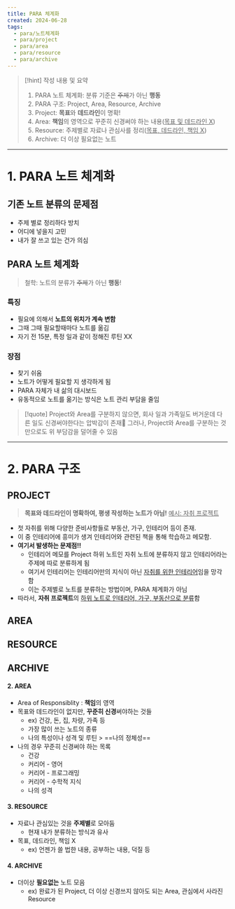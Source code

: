 ```yaml
---
title: PARA 체계화
created: 2024-06-28
tags:
  - para/노트체계화
  - para/project
  - para/area
  - para/resource
  - para/archive
---
```

> [!hint] 작성 내용 및 요약
> 1. PARA 노트 체계화: 분류 기준은 ~~주제~~가 아닌 **행동**
> 2. PARA 구조: Project, Area, Resource, Archive
> 3. Project: **목표**와 **데드라인**이 명확!
> 4. Area: **책임**의 영역으로 꾸준히 신경써야 하는 내용(<u>목표 및 데드라인 X</u>)
> 5. Resource: 주제별로 자료나 관심사를 정리(<u>목표, 데드라인, 책임 X</u>)
> 6. Archive: 더 이상 필요없는 노트

---
# 1. PARA 노트 체계화
## 기존 노트 분류의 문제점
- 주제 별로 정리하다 방치
- 어디에 넣을지 고민
- 내가 잘 쓰고 있는 건가 의심
## PARA 노트 체계화
> 철학: 노트의 분류가 ~~주제~~가 아닌 **행동**!
### 특징
- 필요에 의해서 **노트의 위치가 계속 변함**
- 그때 그때 필요할때마다 노트를 옮김
- 자기 전 15분, 특정 일과 같이 정해진 루틴 XX
### 장점
- 찾기 쉬움
- 노트가 어떻게 필요할 지 생각하게 됨
- PARA 자체가 내 삶의 대시보드
- 유동적으로 노트를 옮기는 방식은 노트 관리 부담을 줄임
> [!quote]
> Project와 Area를 구분하지 않으면, 회사 일과 가족일도 버거운데 다른 일도 신경써야한다는 압박감이 존재
> 그러나, Project와 Area를 구분하는 것만으로도 위 부담감을 덜어줄 수 있음

---
# 2. PARA 구조
## PROJECT
> **목표와 데드라인이 명확하여, 평생 작성하는 노트가 아님!**
> <u>예시: 자취 프로젝트</u>
- 첫 자취를 위해 다양한 준비사항들로 부동산, 가구, 인테리어 등이 존재.
- 이 중 인테리어에 흥미가 생겨 인테리어와 관련된 책을 통해 학습하고 메모함.
- **여기서 발생하는 문제점!!**
	- 인테리어 메모를 Project 하위 노트인 자취 노트에 분류하지 않고 인테리어라는 주제에 따로 분류하게 됨
	- 여기서 인테리어는 인테리어만의 지식이 아닌 <u>자취를 위한 인테리어</u>임을 망각함 
	- 이는 주제별로 노트를 분류하는 방법이며, PARA 체계화가 아님
- 따라서, **자취 프로젝트**의 <u>하위 노트로 인테리어, 가구, 부동산으로 분류</u>함
## AREA
## RESOURCE
## ARCHIVE

#### 2. AREA
- Area of Responsiblity : **책임**의 영역
- 목표와 데드라인이 없지만, **꾸준히 신경**써야하는 것들
	- ex) 건강, 돈, 집, 차량, 가족 등
	- 가장 많이 쓰는 노트의 종류
	- 나의 특성이나 성격 및 루틴 > ==나의 정체성==
- 나의 경우 꾸준히 신경써야 하는 목록
	- 건강
	- 커리어 - 영어
	- 커리어 - 프로그래밍
	- 커리어 - 수학적 지식
	- 나의 성격
#### 3. RESOURCE
- 자료나 관심있는 것을 **주제별**로 모아둠
	- 현재 내가 분류하는 방식과 유사
- 목표, 데드라인, 책임 X
	- ex) 언젠가 쓸 법한 내용, 공부하는 내용, 덕질 등
#### 4. ARCHIVE
- 더이상 **필요없는** 노트 모음
	- ex) 완료가 된 Project, 더 이상 신경쓰지 않아도 되는 Area, 관심에서 사라진 Resource
